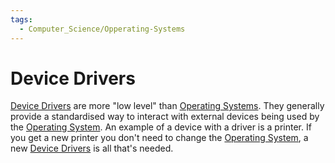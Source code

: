 ```yaml
---
tags:
  - Computer_Science/Opperating-Systems
---
```

# Device Drivers
[Device Drivers](Device%20Drivers.md) are more "low level" than [Operating Systems](Operating%20System.md). They generally provide a standardised way to interact with external devices being used by the [Operating System](Operating%20System.md). An example of a device with a driver is a printer. If you get a new printer you don't need to change the [Operating System](Operating%20System.md), a new [Device Drivers](Device%20Drivers.md) is all that's needed.